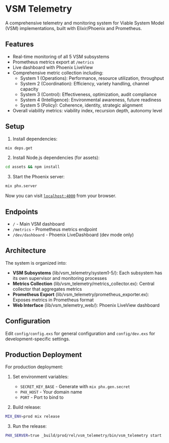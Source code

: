 # VSM Telemetry

A comprehensive telemetry and monitoring system for Viable System Model (VSM) implementations, built with Elixir/Phoenix and Prometheus.

## Features

- Real-time monitoring of all 5 VSM subsystems
- Prometheus metrics export at `/metrics`
- Live dashboard with Phoenix LiveView
- Comprehensive metric collection including:
  - System 1 (Operations): Performance, resource utilization, throughput
  - System 2 (Coordination): Efficiency, variety handling, channel capacity
  - System 3 (Control): Effectiveness, optimization, audit compliance
  - System 4 (Intelligence): Environmental awareness, future readiness
  - System 5 (Policy): Coherence, identity, strategic alignment
- Overall viability metrics: viability index, recursion depth, autonomy level

## Setup

1. Install dependencies:
```bash
mix deps.get
```

2. Install Node.js dependencies (for assets):
```bash
cd assets && npm install
```

3. Start the Phoenix server:
```bash
mix phx.server
```

Now you can visit [`localhost:4000`](http://localhost:4000) from your browser.

## Endpoints

- `/` - Main VSM dashboard
- `/metrics` - Prometheus metrics endpoint
- `/dev/dashboard` - Phoenix LiveDashboard (dev mode only)

## Architecture

The system is organized into:

- **VSM Subsystems** (lib/vsm_telemetry/system1-5/): Each subsystem has its own supervisor and monitoring processes
- **Metrics Collection** (lib/vsm_telemetry/metrics_collector.ex): Central collector that aggregates metrics
- **Prometheus Export** (lib/vsm_telemetry/prometheus_exporter.ex): Exposes metrics in Prometheus format
- **Web Interface** (lib/vsm_telemetry_web/): Phoenix LiveView dashboard

## Configuration

Edit `config/config.exs` for general configuration and `config/dev.exs` for development-specific settings.

## Production Deployment

For production deployment:

1. Set environment variables:
   - `SECRET_KEY_BASE` - Generate with `mix phx.gen.secret`
   - `PHX_HOST` - Your domain name
   - `PORT` - Port to bind to

2. Build release:
```bash
MIX_ENV=prod mix release
```

3. Run the release:
```bash
PHX_SERVER=true _build/prod/rel/vsm_telemetry/bin/vsm_telemetry start
```